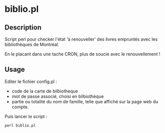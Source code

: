 # biblio.pl

## Description
Script perl pour checker l'état 'à renouveller' des livres empruntés avec les bibliothèques de Montréal.

En le placant dans une tache CRON, plus de soucie avec le renouvellement !

## Usage
Editer le fichier config.pl : 
* code de la carte de bilbiotheque
* mot de passe associé, choisi en bilbiothèque
* partie ou totalité du nom de famille, telle que affiché sur la page web du compte.

Puis lancer le script :
```
perl biblio.pl
```
